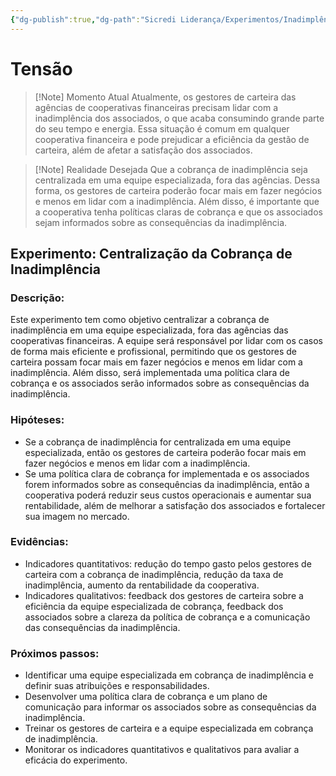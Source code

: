```yaml
---
{"dg-publish":true,"dg-path":"Sicredi Liderança/Experimentos/Inadimplência nas Agências.md","permalink":"/Sicredi Liderança/Experimentos/Inadimplência nas Agências/"}
---
```


# Tensão

> [!Note] Momento Atual
> Atualmente, os gestores de carteira das agências de cooperativas financeiras precisam lidar com a inadimplência dos associados, o que acaba consumindo grande parte do seu tempo e energia. Essa situação é comum em qualquer cooperativa financeira e pode prejudicar a eficiência da gestão de carteira, além de afetar a satisfação dos associados.

> [!Note] Realidade Desejada
> Que a cobrança de inadimplência seja centralizada em uma equipe especializada, fora das agências. Dessa forma, os gestores de carteira poderão focar mais em fazer negócios e menos em lidar com a inadimplência. Além disso, é importante que a cooperativa tenha políticas claras de cobrança e que os associados sejam informados sobre as consequências da inadimplência. 



## Experimento: Centralização da Cobrança de Inadimplência

### Descrição:
Este experimento tem como objetivo centralizar a cobrança de inadimplência em uma equipe especializada, fora das agências das cooperativas financeiras. A equipe será responsável por lidar com os casos de forma mais eficiente e profissional, permitindo que os gestores de carteira possam focar mais em fazer negócios e menos em lidar com a inadimplência. Além disso, será implementada uma política clara de cobrança e os associados serão informados sobre as consequências da inadimplência.

### Hipóteses:
- Se a cobrança de inadimplência for centralizada em uma equipe especializada, então os gestores de carteira poderão focar mais em fazer negócios e menos em lidar com a inadimplência.
- Se uma política clara de cobrança for implementada e os associados forem informados sobre as consequências da inadimplência, então a cooperativa poderá reduzir seus custos operacionais e aumentar sua rentabilidade, além de melhorar a satisfação dos associados e fortalecer sua imagem no mercado.

### Evidências:
- Indicadores quantitativos: redução do tempo gasto pelos gestores de carteira com a cobrança de inadimplência, redução da taxa de inadimplência, aumento da rentabilidade da cooperativa.
- Indicadores qualitativos: feedback dos gestores de carteira sobre a eficiência da equipe especializada de cobrança, feedback dos associados sobre a clareza da política de cobrança e a comunicação das consequências da inadimplência.

### Próximos passos:
- Identificar uma equipe especializada em cobrança de inadimplência e definir suas atribuições e responsabilidades.
- Desenvolver uma política clara de cobrança e um plano de comunicação para informar os associados sobre as consequências da inadimplência.
- Treinar os gestores de carteira e a equipe especializada em cobrança de inadimplência.
- Monitorar os indicadores quantitativos e qualitativos para avaliar a eficácia do experimento.

